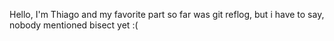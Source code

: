 Hello, I'm Thiago and my favorite part so far was git reflog, but i have to say, nobody mentioned bisect yet :(
